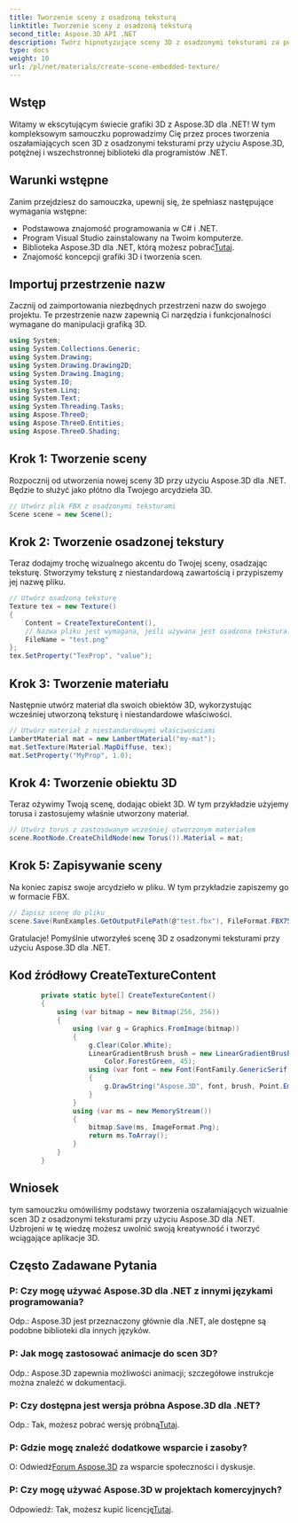 ```yaml
---
title: Tworzenie sceny z osadzoną teksturą
linktitle: Tworzenie sceny z osadzoną teksturą
second_title: Aspose.3D API .NET
description: Twórz hipnotyzujące sceny 3D z osadzonymi teksturami za pomocą Aspose.3D dla .NET. Postępuj zgodnie z naszym przewodnikiem krok po kroku, aby uzyskać oszałamiające rezultaty.
type: docs
weight: 10
url: /pl/net/materials/create-scene-embedded-texture/
---
```

## Wstęp
Witamy w ekscytującym świecie grafiki 3D z Aspose.3D dla .NET! W tym kompleksowym samouczku poprowadzimy Cię przez proces tworzenia oszałamiających scen 3D z osadzonymi teksturami przy użyciu Aspose.3D, potężnej i wszechstronnej biblioteki dla programistów .NET.
## Warunki wstępne
Zanim przejdziesz do samouczka, upewnij się, że spełniasz następujące wymagania wstępne:
- Podstawowa znajomość programowania w C# i .NET.
- Program Visual Studio zainstalowany na Twoim komputerze.
-  Biblioteka Aspose.3D dla .NET, którą możesz pobrać[Tutaj](https://releases.aspose.com/3d/net/).
- Znajomość koncepcji grafiki 3D i tworzenia scen.
## Importuj przestrzenie nazw
Zacznij od zaimportowania niezbędnych przestrzeni nazw do swojego projektu. Te przestrzenie nazw zapewnią Ci narzędzia i funkcjonalności wymagane do manipulacji grafiką 3D.
```csharp
using System;
using System.Collections.Generic;
using System.Drawing;
using System.Drawing.Drawing2D;
using System.Drawing.Imaging;
using System.IO;
using System.Linq;
using System.Text;
using System.Threading.Tasks;
using Aspose.ThreeD;
using Aspose.ThreeD.Entities;
using Aspose.ThreeD.Shading;
```
## Krok 1: Tworzenie sceny
Rozpocznij od utworzenia nowej sceny 3D przy użyciu Aspose.3D dla .NET. Będzie to służyć jako płótno dla Twojego arcydzieła 3D.
```csharp
// Utwórz plik FBX z osadzonymi teksturami
Scene scene = new Scene();
```
## Krok 2: Tworzenie osadzonej tekstury
Teraz dodajmy trochę wizualnego akcentu do Twojej sceny, osadzając teksturę. Stworzymy teksturę z niestandardową zawartością i przypiszemy jej nazwę pliku.
```csharp
// Utwórz osadzoną teksturę
Texture tex = new Texture()
{
    Content = CreateTextureContent(),
    // Nazwa pliku jest wymagana, jeśli używana jest osadzona tekstura.
    FileName = "test.png"
};
tex.SetProperty("TexProp", "value");
```
## Krok 3: Tworzenie materiału
Następnie utwórz materiał dla swoich obiektów 3D, wykorzystując wcześniej utworzoną teksturę i niestandardowe właściwości.
```csharp
// Utwórz materiał z niestandardowymi właściwościami
LambertMaterial mat = new LambertMaterial("my-mat");
mat.SetTexture(Material.MapDiffuse, tex);
mat.SetProperty("MyProp", 1.0);
```
## Krok 4: Tworzenie obiektu 3D
Teraz ożywimy Twoją scenę, dodając obiekt 3D. W tym przykładzie użyjemy torusa i zastosujemy właśnie utworzony materiał.
```csharp
// Utwórz torus z zastosowanym wcześniej utworzonym materiałem
scene.RootNode.CreateChildNode(new Torus()).Material = mat;
```
## Krok 5: Zapisywanie sceny
Na koniec zapisz swoje arcydzieło w pliku. W tym przykładzie zapiszemy go w formacie FBX.
```csharp
// Zapisz scenę do pliku
scene.Save(RunExamples.GetOutputFilePath(@"test.fbx"), FileFormat.FBX7500ASCII);
```
Gratulacje! Pomyślnie utworzyłeś scenę 3D z osadzonymi teksturami przy użyciu Aspose.3D dla .NET.
## Kod źródłowy CreateTextureContent
```csharp
        private static byte[] CreateTextureContent()
        {
            using (var bitmap = new Bitmap(256, 256))
            {
                using (var g = Graphics.FromImage(bitmap))
                {
                    g.Clear(Color.White);
                    LinearGradientBrush brush = new LinearGradientBrush(new Rectangle(0, 0, 128, 128), Color.Moccasin,
                        Color.ForestGreen, 45);
                    using (var font = new Font(FontFamily.GenericSerif, 40))
                    {
                        g.DrawString("Aspose.3D", font, brush, Point.Empty);
                    }
                }
                using (var ms = new MemoryStream())
                {
                    bitmap.Save(ms, ImageFormat.Png);
                    return ms.ToArray();
                }
            }
        }
```
## Wniosek
tym samouczku omówiliśmy podstawy tworzenia oszałamiających wizualnie scen 3D z osadzonymi teksturami przy użyciu Aspose.3D dla .NET. Uzbrojeni w tę wiedzę możesz uwolnić swoją kreatywność i tworzyć wciągające aplikacje 3D.

## Często Zadawane Pytania

### P: Czy mogę używać Aspose.3D dla .NET z innymi językami programowania?
Odp.: Aspose.3D jest przeznaczony głównie dla .NET, ale dostępne są podobne biblioteki dla innych języków.
### P: Jak mogę zastosować animacje do scen 3D?
Odp.: Aspose.3D zapewnia możliwości animacji; szczegółowe instrukcje można znaleźć w dokumentacji.
### P: Czy dostępna jest wersja próbna Aspose.3D dla .NET?
 Odp.: Tak, możesz pobrać wersję próbną[Tutaj](https://releases.aspose.com/).
### P: Gdzie mogę znaleźć dodatkowe wsparcie i zasoby?
 O: Odwiedź[Forum Aspose.3D](https://forum.aspose.com/c/3d/18) za wsparcie społeczności i dyskusje.
### P: Czy mogę używać Aspose.3D w projektach komercyjnych?
 Odpowiedź: Tak, możesz kupić licencję[Tutaj](https://purchase.aspose.com/buy).